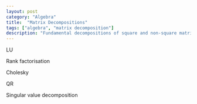 ```yaml
---
layout: post
category: "Algebra"
title:  "Matrix Decompositions"
tags: ["algebra", "matrix decomposition"]
description: "Fundamental decompositions of square and non-square matrices"
---
```


LU

Rank factorisation

Cholesky

QR

Singular value decomposition
